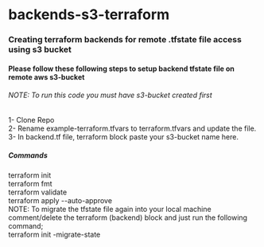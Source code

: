 # backends-s3-terraform

<h3>Creating terraform backends for remote .tfstate file access using s3 bucket</h3>

<h4>Please follow these following steps to setup backend tfstate file on remote aws s3-bucket</h4>
<h6>NOTE: To run this code you must have s3-bucket created first</h6>
<p>
1- Clone Repo 
<br/>
2- Rename example-terraform.tfvars to terraform.tfvars and update the file.
<br/>
3- In backend.tf file, terraform block paste your s3-bucket name here.
<h5>Commands</h5>
terraform init 
<br/>
terraform fmt
<br/>
terraform validate
<br/>
terraform apply --auto-approve
<br/>
NOTE: To migrate the tfstate file again into your local machine comment/delete the terraform (backend) block and just run the following command;
<br/>
terraform init -migrate-state
</p>





